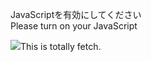 JavaScriptを有効にしてください  
Please turn on your JavaScript

![](https://static.blahaj.zone/shonky/assets/transparent/Shonky.webp)This is totally fetch.